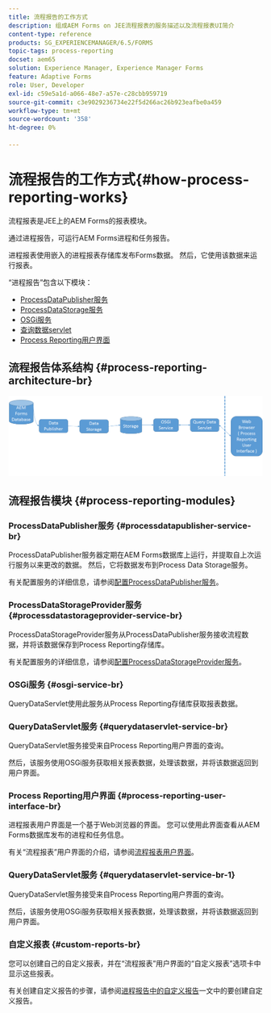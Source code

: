 ```yaml
---
title: 流程报告的工作方式
description: 组成AEM Forms on JEE流程报表的服务描述以及流程报表UI简介
content-type: reference
products: SG_EXPERIENCEMANAGER/6.5/FORMS
topic-tags: process-reporting
docset: aem65
solution: Experience Manager, Experience Manager Forms
feature: Adaptive Forms
role: User, Developer
exl-id: c59e5a1d-a066-48e7-a57e-c28cbb959719
source-git-commit: c3e9029236734e22f5d266ac26b923eafbe0a459
workflow-type: tm+mt
source-wordcount: '358'
ht-degree: 0%

---
```


# 流程报告的工作方式{#how-process-reporting-works}

流程报表是JEE上的AEM Forms的报表模块。

通过进程报告，可运行AEM Forms进程和任务报告。

进程报表使用嵌入的进程报表存储库发布Forms数据。 然后，它使用该数据来运行报表。

“进程报告”包含以下模块：

* [ProcessDataPublisher服务](#processdatapublisher-service-br-p)
* [ProcessDataStorage服务](#processdatastorageprovider-service-br-p)
* [OSGi服务](#osgi-service-br-p)
* [查询数据servlet](#querydataservlet-service-br-p)
* [Process Reporting用户界面](#process-reporting-user-interface-br-p)

## 流程报告体系结构 {#process-reporting-architecture-br}

![processreportingarchitecture](assets/processreportingarchitecture.png)

## 流程报告模块 {#process-reporting-modules}

### ProcessDataPublisher服务 {#processdatapublisher-service-br}

ProcessDataPublisher服务器定期在AEM Forms数据库上运行，并提取自上次运行服务以来更改的数据。 然后，它将数据发布到Process Data Storage服务。

有关配置服务的详细信息，请参阅[配置ProcessDataPublisher服务](/help/forms/using/process-reporting/install-start-process-reporting.md#p-reportconfiguration-service-p)。

### ProcessDataStorageProvider服务 {#processdatastorageprovider-service-br}

ProcessDataStorageProvider服务从ProcessDataPublisher服务接收流程数据，并将该数据保存到Process Reporting存储库。

有关配置服务的详细信息，请参阅[配置ProcessDataStorageProvider服务](/help/forms/using/process-reporting/install-start-process-reporting.md#p-to-configure-the-process-reporting-repository-locations-p)。

### OSGi服务 {#osgi-service-br}

QueryDataServlet使用此服务从Process Reporting存储库获取报表数据。

### QueryDataServlet服务 {#querydataservlet-service-br}

QueryDataServlet服务接受来自Process Reporting用户界面的查询。

然后，该服务使用OSGi服务获取相关报表数据，处理该数据，并将该数据返回到用户界面。

### Process Reporting用户界面 {#process-reporting-user-interface-br}

进程报表用户界面是一个基于Web浏览器的界面。 您可以使用此界面查看从AEM Forms数据库发布的进程和任务信息。

有关“流程报表”用户界面的介绍，请参阅[流程报表用户界面](/help/forms/using/process-reporting/introduction-process-reporting.md)。

### QueryDataServlet服务 {#querydataservlet-service-br-1}

QueryDataServlet服务接受来自Process Reporting用户界面的查询。

然后，该服务使用OSGi服务获取相关报表数据，处理该数据，并将该数据返回到用户界面。

### 自定义报表 {#custom-reports-br}

您可以创建自己的自定义报表，并在“流程报表”用户界面的“自定义报表”选项卡中显示这些报表。

有关创建自定义报告的步骤，请参阅[进程报告中的自定义报告](/help/forms/using/process-reporting/process-reporting-custom-reports.md)一文中的要创建自定义报告。
